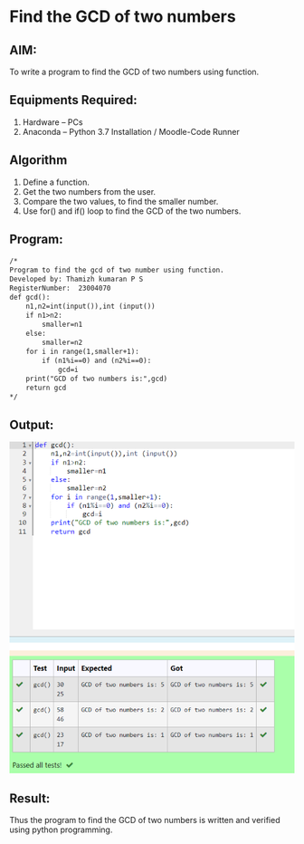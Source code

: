 # Find the GCD of two numbers

## AIM:
To write a program to find the GCD of two numbers using function.

## Equipments Required:
1. Hardware – PCs
2. Anaconda – Python 3.7 Installation / Moodle-Code Runner

## Algorithm
1. Define a function.
2. Get the two numbers from the user.
3. Compare the two values, to find the smaller number.
4. Use for() and if() loop to find the GCD of the two numbers.

## Program:
```
/*
Program to find the gcd of two number using function.
Developed by: Thamizh kumaran P S 
RegisterNumber:  23004070
def gcd():
    n1,n2=int(input()),int (input())
    if n1>n2:
        smaller=n1
    else:
        smaller=n2
    for i in range(1,smaller+1):
        if (n1%i==0) and (n2%i==0):
            gcd=i
    print("GCD of two numbers is:",gcd)
    return gcd
*/
```

## Output:
![gcd of two number](<Screenshot 2023-12-15 131628.png>)


## Result:
Thus the program to find the GCD of two numbers is written and verified using python programming.
